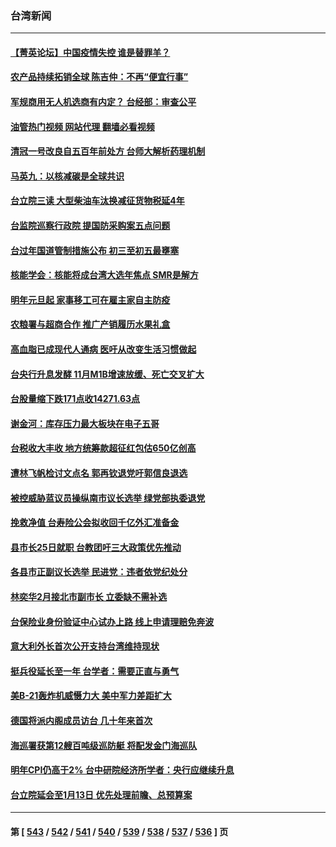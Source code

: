 ### 台湾新闻
---
#### [【菁英论坛】中国疫情失控 谁是替罪羊？](../../pages/ncid1349361/n13890778.md?12240845) 
#### [农产品持续拓销全球 陈吉仲：不再“便宜行事”](../../pages/ncid1349361/n13890575.md?12240845) 
#### [军规商用无人机选商有内定？ 台经部：审查公平](../../pages/ncid1349361/n13890590.md?12240845) 
#### [油管热门视频 网站代理 翻墙必看视频](http://138.2.39.72:81/youtube.html?epic-marker?12240845)
#### [清冠一号改良自五百年前处方 台师大解析药理机制](../../pages/ncid1349361/n13890576.md?12240845) 
#### [马英九：以核减碳是全球共识](../../pages/ncid1349361/n13890589.md?12240845) 
#### [台立院三读 大型柴油车汰换减征货物税延4年](../../pages/ncid1349361/n13890592.md?12240845) 
#### [台监院巡察行政院 提国防采购案五点问题](../../pages/ncid1349361/n13890593.md?12240845) 
#### [台过年国道管制措施公布 初三至初五最壅塞](../../pages/ncid1349361/n13890597.md?12240845) 
#### [核能学会：核能将成台湾大选年焦点 SMR是解方](../../pages/ncid1349361/n13890596.md?12240845) 
#### [明年元旦起 家事移工可在雇主家自主防疫](../../pages/ncid1349361/n13890578.md?12240845) 
#### [农粮署与超商合作 推广产销履历水果礼盒](../../pages/ncid1349361/n13890579.md?12240845) 
#### [高血脂已成现代人通病 医吁从改变生活习惯做起](../../pages/ncid1349361/n13890581.md?12240845) 
#### [台央行升息发酵 11月M1B增速放缓、死亡交叉扩大](../../pages/ncid1349361/n13890489.md?12240845) 
#### [台股量缩下跌171点收14271.63点](../../pages/ncid1349361/n13890491.md?12240845) 
#### [谢金河：库存压力最大板块在电子五哥](../../pages/ncid1349361/n13890493.md?12240845) 
#### [台税收大丰收 地方统筹款超征红包估650亿创高](../../pages/ncid1349361/n13890494.md?12240845) 
#### [遭林飞帆检讨文点名 郭再钦退党吁郭信良退选](../../pages/ncid1349361/n13890496.md?12240845) 
#### [被控威胁蓝议员操纵南市议长选举 绿党部执委退党](../../pages/ncid1349361/n13890500.md?12240845) 
#### [挽救净值 台寿险公会拟收回千亿外汇准备金](../../pages/ncid1349361/n13890497.md?12240845) 
#### [县市长25日就职 台教团吁三大政策优先推动](../../pages/ncid1349361/n13890499.md?12240845) 
#### [各县市正副议长选举 民进党：违者依党纪处分](../../pages/ncid1349361/n13890505.md?12240845) 
#### [林奕华2月接北市副市长 立委缺不需补选](../../pages/ncid1349361/n13890503.md?12240845) 
#### [台保险业身份验证中心试办上路 线上申请理赔免奔波](../../pages/ncid1349361/n13890502.md?12240845) 
#### [意大利外长首次公开支持台湾维持现状](../../pages/ncid1349361/n13890472.md?12240845) 
#### [挺兵役延长至一年 台学者：需要正直与勇气](../../pages/ncid1349361/n13890445.md?12240845) 
#### [美B-21轰炸机威慑力大 美中军力差距扩大](../../pages/ncid1349361/n13888690.md?12240845) 
#### [德国将派内阁成员访台 几十年来首次](../../pages/ncid1349361/n13889940.md?12240845) 
#### [海巡署获第12艘百吨级巡防艇 将配发金门海巡队](../../pages/ncid1349361/n13889882.md?12240845) 
#### [明年CPI仍高于2% 台中研院经济所学者：央行应继续升息](../../pages/ncid1349361/n13889854.md?12240845) 
#### [台立院延会至1月13日 优先处理前瞻、总预算案](../../pages/ncid1349361/n13889852.md?12240845) 

---
#### 第 [ [543](./543.md?12240845) / [542](./542.md?12240845) / [541](./541.md?12240845) / [540](./540.md?12240845) / [539](./539.md?12240845) / [538](./538.md?12240845) / [537](./537.md?12240845) / [536](./536.md?12240845) ] 页
